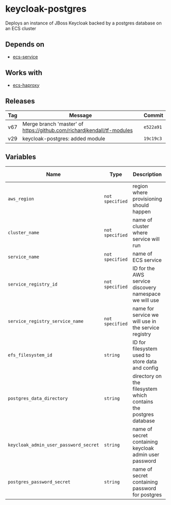 keycloak-postgres
======


Deploys an instance of JBoss Keycloak backed by a postgres database on an ECS cluster

Depends on
------

* [ecs-service](../ecs-service/README.md)



Works with
------

* [ecs-haproxy](../ecs-haproxy/README.md)



Releases
------

|Tag | Message | Commit|
--- | --- | ---
v67 | Merge branch 'master' of https://github.com/richardjkendall/tf-modules | `e522a91`
v29 | keycloak-postgres: added module | `19c19c3`

Variables
------

|Name | Type | Description | Default Value|
--- | --- | --- | ---
`aws_region` | `not specified` | region where provisioning should happen | ``
`cluster_name` | `not specified` | name of cluster where service will run | ``
`service_name` | `not specified` | name of ECS service | ``
`service_registry_id` | `not specified` | ID for the AWS service discovery namespace we will use | ``
`service_registry_service_name` | `not specified` | name for service we will use in the service registry | ``
`efs_filesystem_id` | `string` | ID for filesystem used to store data and config | ``
`postgres_data_directory` | `string` | directory on the filesystem which contains the postgres database | ``
`keycloak_admin_user_password_secret` | `string` | name of secret containing keycloak admin user password | ``
`postgres_password_secret` | `string` | name of secret containing password for postgres | ``

